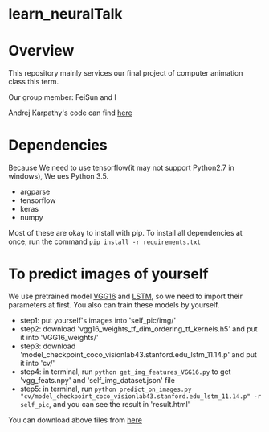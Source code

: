 # learn_neuralTalk


# Overview
This repository mainly services our final project of computer animation class this term.

Our group member: FeiSun and I

Andrej Karpathy's code can find [here](https://github.com/karpathy/neuraltalk)


# Dependencies
Because We need to use tensorflow(it may not support Python2.7 in windows), We ues Python 3.5.
- argparse
- tensorflow
- keras
- numpy

Most of these are okay to install with pip. To install all dependencies at once, run the command `pip install -r requirements.txt`

# To predict images of yourself
We use pretrained model [VGG16](https://github.com/fchollet/keras/blob/master/keras/applications/vgg16.py) and [LSTM](http://cs.stanford.edu/people/karpathy/neuraltalk/), so we need to import their parameters at first. You also can train these models by yourself.

- step1: put yourself's images into 'self_pic/img/'
- step2: download 'vgg16_weights_tf_dim_ordering_tf_kernels.h5' and put it into 'VGG16_weights/'
- step3: download 'model_checkpoint_coco_visionlab43.stanford.edu_lstm_11.14.p' and put it into 'cv/'
- step4: in terminal, run `python get_img_features_VGG16.py` to get 'vgg_feats.npy' and 'self_img_dataset.json' file
- step5: in terminal, run `python predict_on_images.py "cv/model_checkpoint_coco_visionlab43.stanford.edu_lstm_11.14.p" -r self_pic`, and you can see the result in 'result.html'

You can download above files from [here](https://pan.baidu.com/s/1dEA0sXb)